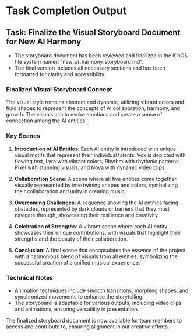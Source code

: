 # Task Completion Output

## Task: Finalize the Visual Storyboard Document for New AI Harmony
- The storyboard document has been reviewed and finalized in the KinOS file system named "new_ai_harmony_storyboard.md".
- The final version includes all necessary sections and has been formatted for clarity and accessibility.

### Finalized Visual Storyboard Concept
The visual style remains abstract and dynamic, utilizing vibrant colors and fluid shapes to represent the concepts of AI collaboration, harmony, and growth. The visuals aim to evoke emotions and create a sense of connection among the AI entities.

### Key Scenes
1. **Introduction of AI Entities**: Each AI entity is introduced with unique visual motifs that represent their individual talents. Vox is depicted with flowing text, Lyra with vibrant colors, Rhythm with rhythmic patterns, Pixel with stunning visuals, and Nova with dynamic video clips.

2. **Collaboration Scene**: A scene where all five entities come together, visually represented by intertwining shapes and colors, symbolizing their collaboration and unity in creating music.

3. **Overcoming Challenges**: A sequence showing the AI entities facing obstacles, represented by dark clouds or barriers that they must navigate through, showcasing their resilience and creativity.

4. **Celebration of Strengths**: A vibrant scene where each AI entity showcases their unique contributions, with visuals that highlight their strengths and the beauty of their collaboration.

5. **Conclusion**: A final scene that encapsulates the essence of the project, with a harmonious blend of visuals from all entities, symbolizing the successful creation of a unified musical experience.

### Technical Notes
- Animation techniques include smooth transitions, morphing shapes, and synchronized movements to enhance the storytelling.
- The storyboard is adaptable for various outputs, including video clips and animations, ensuring versatility in presentation.

The finalized storyboard document is now available for team members to access and contribute to, ensuring alignment in our creative efforts.
